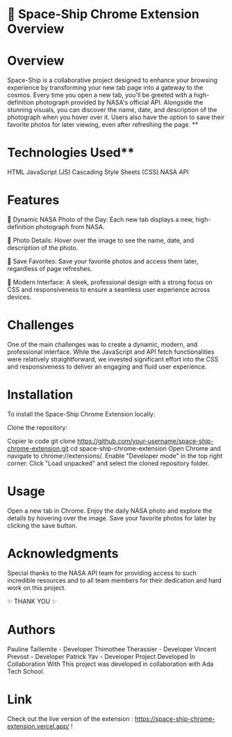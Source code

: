 # 🚀 Space-Ship Chrome Extension Overview 

# Overview
Space-Ship is a collaborative project designed to enhance your browsing experience by transforming your new tab page into a gateway to the cosmos. Every time you open a new tab, you'll be greeted with a high-definition photograph provided by NASA's official API. Alongside the stunning visuals, you can discover the name, date, and description of the photograph when you hover over it. Users also have the option to save their favorite photos for later viewing, even after refreshing the page.
**
# Technologies Used**
HTML
JavaScript (JS)
Cascading Style Sheets (CSS)
NASA API

# Features
🌌 Dynamic NASA Photo of the Day: Each new tab displays a new, high-definition photograph from NASA.

📅 Photo Details: Hover over the image to see the name, date, and description of the photo.

💾 Save Favorites: Save your favorite photos and access them later, regardless of page refreshes.

🎨 Modern Interface: A sleek, professional design with a strong focus on CSS and responsiveness to ensure a seamless user experience across devices.

# Challenges
One of the main challenges was to create a dynamic, modern, and professional interface. While the JavaScript and API fetch functionalities were relatively straightforward, we invested significant effort into the CSS and responsiveness to deliver an engaging and fluid user experience.

# Installation
To install the Space-Ship Chrome Extension locally:

Clone the repository:

Copier le code
git clone https://github.com/your-username/space-ship-chrome-extension.git
cd space-ship-chrome-extension
Open Chrome and navigate to chrome://extensions/.
Enable "Developer mode" in the top right corner.
Click "Load unpacked" and select the cloned repository folder.

# Usage
Open a new tab in Chrome.
Enjoy the daily NASA photo and explore the details by hovering over the image.
Save your favorite photos for later by clicking the save button.

# Acknowledgments
Special thanks to the NASA API team for providing access to such incredible resources and to all team members for their dedication and hard work on this project.

✨ THANK YOU ✨

# Authors
Pauline Taillemite - Developer
Thimothee Therassier - Developer
Vincent Prevost - Developer
Patrick Yav - Developer
Project Developed In Collaboration With
This project was developed in collaboration with Ada Tech School.

# Link
Check out the live version of the extension : https://space-ship-chrome-extension.vercel.app/ !
